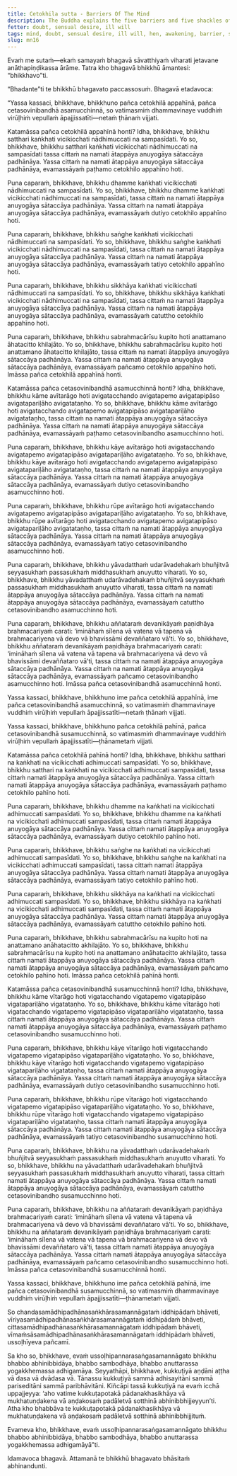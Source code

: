 ```yaml
---
title: Cetokhila sutta - Barriers Of The Mind
description: The Buddha explains the five barriers and five shackles of the mind that prevent a bhikkhu from coming to growth, increase, and fulfillment in his teaching and training.
fetter: doubt, sensual desire, ill will
tags: mind, doubt, sensual desire, ill will, hen, awakening, barrier, shackle, buddha, dhamma, sangha, training, sensual pleasure, body, forms, sleeping, sluggishness, god, mn, mn1-50
slug: mn16
---
```


Evaṁ me sutaṁ—ekaṁ samayaṁ bhagavā sāvatthiyaṁ viharati jetavane anāthapiṇḍikassa ārāme. Tatra kho bhagavā bhikkhū āmantesi: “bhikkhavo”ti.

“Bhadante”ti te bhikkhū bhagavato paccassosuṁ. Bhagavā etadavoca:

“Yassa kassaci, bhikkhave, bhikkhuno pañca cetokhilā appahīnā, pañca cetasovinibandhā asamucchinnā, so vatimasmiṁ dhammavinaye vuddhiṁ virūḷhiṁ vepullaṁ āpajjissatīti—netaṁ ṭhānaṁ vijjati.

Katamāssa pañca cetokhilā appahīnā honti? Idha, bhikkhave, bhikkhu satthari kaṅkhati vicikicchati nādhimuccati na sampasīdati. Yo so, bhikkhave, bhikkhu satthari kaṅkhati vicikicchati nādhimuccati na sampasīdati tassa cittaṁ na namati ātappāya anuyogāya sātaccāya padhānāya. Yassa cittaṁ na namati ātappāya anuyogāya sātaccāya padhānāya, evamassāyaṁ paṭhamo cetokhilo appahīno hoti.

Puna caparaṁ, bhikkhave, bhikkhu dhamme kaṅkhati vicikicchati nādhimuccati na sampasīdati. Yo so, bhikkhave, bhikkhu dhamme kaṅkhati vicikicchati nādhimuccati na sampasīdati, tassa cittaṁ na namati ātappāya anuyogāya sātaccāya padhānāya. Yassa cittaṁ na namati ātappāya anuyogāya sātaccāya padhānāya, evamassāyaṁ dutiyo cetokhilo appahīno hoti.

Puna caparaṁ, bhikkhave, bhikkhu saṅghe kaṅkhati vicikicchati nādhimuccati na sampasīdati. Yo so, bhikkhave, bhikkhu saṅghe kaṅkhati vicikicchati nādhimuccati na sampasīdati, tassa cittaṁ na namati ātappāya anuyogāya sātaccāya padhānāya. Yassa cittaṁ na namati ātappāya anuyogāya sātaccāya padhānāya, evamassāyaṁ tatiyo cetokhilo appahīno hoti.

Puna caparaṁ, bhikkhave, bhikkhu sikkhāya kaṅkhati vicikicchati nādhimuccati na sampasīdati. Yo so, bhikkhave, bhikkhu sikkhāya kaṅkhati vicikicchati nādhimuccati na sampasīdati, tassa cittaṁ na namati ātappāya anuyogāya sātaccāya padhānāya. Yassa cittaṁ na namati ātappāya anuyogāya sātaccāya padhānāya, evamassāyaṁ catuttho cetokhilo appahīno hoti.

Puna caparaṁ, bhikkhave, bhikkhu sabrahmacārīsu kupito hoti anattamano āhatacitto khilajāto. Yo so, bhikkhave, bhikkhu sabrahmacārīsu kupito hoti anattamano āhatacitto khilajāto, tassa cittaṁ na namati ātappāya anuyogāya sātaccāya padhānāya. Yassa cittaṁ na namati ātappāya anuyogāya sātaccāya padhānāya, evamassāyaṁ pañcamo cetokhilo appahīno hoti. Imāssa pañca cetokhilā appahīnā honti.

Katamāssa pañca cetasovinibandhā asamucchinnā honti? Idha, bhikkhave, bhikkhu kāme avītarāgo hoti avigatacchando avigatapemo avigatapipāso avigatapariḷāho avigatataṇho. Yo so, bhikkhave, bhikkhu kāme avītarāgo hoti avigatacchando avigatapemo avigatapipāso avigatapariḷāho avigatataṇho, tassa cittaṁ na namati ātappāya anuyogāya sātaccāya padhānāya. Yassa cittaṁ na namati ātappāya anuyogāya sātaccāya padhānāya, evamassāyaṁ paṭhamo cetasovinibandho asamucchinno hoti.

Puna caparaṁ, bhikkhave, bhikkhu kāye avītarāgo hoti avigatacchando avigatapemo avigatapipāso avigatapariḷāho avigatataṇho. Yo so, bhikkhave, bhikkhu kāye avītarāgo hoti avigatacchando avigatapemo avigatapipāso avigatapariḷāho avigatataṇho, tassa cittaṁ na namati ātappāya anuyogāya sātaccāya padhānāya. Yassa cittaṁ na namati ātappāya anuyogāya sātaccāya padhānāya, evamassāyaṁ dutiyo cetasovinibandho asamucchinno hoti.

Puna caparaṁ, bhikkhave, bhikkhu rūpe avītarāgo hoti avigatacchando avigatapemo avigatapipāso avigatapariḷāho avigatataṇho. Yo so, bhikkhave, bhikkhu rūpe avītarāgo hoti avigatacchando avigatapemo avigatapipāso avigatapariḷāho avigatataṇho, tassa cittaṁ na namati ātappāya anuyogāya sātaccāya padhānāya. Yassa cittaṁ na namati ātappāya anuyogāya sātaccāya padhānāya, evamassāyaṁ tatiyo cetasovinibandho asamucchinno hoti.

Puna caparaṁ, bhikkhave, bhikkhu yāvadatthaṁ udarāvadehakaṁ bhuñjitvā seyyasukhaṁ passasukhaṁ middhasukhaṁ anuyutto viharati. Yo so, bhikkhave, bhikkhu yāvadatthaṁ udarāvadehakaṁ bhuñjitvā seyyasukhaṁ passasukhaṁ middhasukhaṁ anuyutto viharati, tassa cittaṁ na namati ātappāya anuyogāya sātaccāya padhānāya. Yassa cittaṁ na namati ātappāya anuyogāya sātaccāya padhānāya, evamassāyaṁ catuttho cetasovinibandho asamucchinno hoti.

Puna caparaṁ, bhikkhave, bhikkhu aññataraṁ devanikāyaṁ paṇidhāya brahmacariyaṁ carati: ‘imināhaṁ sīlena vā vatena vā tapena vā brahmacariyena vā devo vā bhavissāmi devaññataro vā’ti. Yo so, bhikkhave, bhikkhu aññataraṁ devanikāyaṁ paṇidhāya brahmacariyaṁ carati: ‘imināhaṁ sīlena vā vatena vā tapena vā brahmacariyena vā devo vā bhavissāmi devaññataro vā’ti, tassa cittaṁ na namati ātappāya anuyogāya sātaccāya padhānāya. Yassa cittaṁ na namati ātappāya anuyogāya sātaccāya padhānāya, evamassāyaṁ pañcamo cetasovinibandho asamucchinno hoti. Imāssa pañca cetasovinibandhā asamucchinnā honti.

Yassa kassaci, bhikkhave, bhikkhuno ime pañca cetokhilā appahīnā, ime pañca cetasovinibandhā asamucchinnā, so vatimasmiṁ dhammavinaye vuddhiṁ virūḷhiṁ vepullaṁ āpajjissatīti—netaṁ ṭhānaṁ vijjati.

Yassa kassaci, bhikkhave, bhikkhuno pañca cetokhilā pahīnā, pañca cetasovinibandhā susamucchinnā, so vatimasmiṁ dhammavinaye vuddhiṁ virūḷhiṁ vepullaṁ āpajjissatīti—ṭhānametaṁ vijjati.

Katamāssa pañca cetokhilā pahīnā honti? Idha, bhikkhave, bhikkhu satthari na kaṅkhati na vicikicchati adhimuccati sampasīdati. Yo so, bhikkhave, bhikkhu satthari na kaṅkhati na vicikicchati adhimuccati sampasīdati, tassa cittaṁ namati ātappāya anuyogāya sātaccāya padhānāya. Yassa cittaṁ namati ātappāya anuyogāya sātaccāya padhānāya, evamassāyaṁ paṭhamo cetokhilo pahīno hoti.

Puna caparaṁ, bhikkhave, bhikkhu dhamme na kaṅkhati na vicikicchati adhimuccati sampasīdati. Yo so, bhikkhave, bhikkhu dhamme na kaṅkhati na vicikicchati adhimuccati sampasīdati, tassa cittaṁ namati ātappāya anuyogāya sātaccāya padhānāya. Yassa cittaṁ namati ātappāya anuyogāya sātaccāya padhānāya, evamassāyaṁ dutiyo cetokhilo pahīno hoti.

Puna caparaṁ, bhikkhave, bhikkhu saṅghe na kaṅkhati na vicikicchati adhimuccati sampasīdati. Yo so, bhikkhave, bhikkhu saṅghe na kaṅkhati na vicikicchati adhimuccati sampasīdati, tassa cittaṁ namati ātappāya anuyogāya sātaccāya padhānāya. Yassa cittaṁ namati ātappāya anuyogāya sātaccāya padhānāya, evamassāyaṁ tatiyo cetokhilo pahīno hoti.

Puna caparaṁ, bhikkhave, bhikkhu sikkhāya na kaṅkhati na vicikicchati adhimuccati sampasīdati. Yo so, bhikkhave, bhikkhu sikkhāya na kaṅkhati na vicikicchati adhimuccati sampasīdati, tassa cittaṁ namati ātappāya anuyogāya sātaccāya padhānāya. Yassa cittaṁ namati ātappāya anuyogāya sātaccāya padhānāya, evamassāyaṁ catuttho cetokhilo pahīno hoti.

Puna caparaṁ, bhikkhave, bhikkhu sabrahmacārīsu na kupito hoti na anattamano anāhatacitto akhilajāto. Yo so, bhikkhave, bhikkhu sabrahmacārīsu na kupito hoti na anattamano anāhatacitto akhilajāto, tassa cittaṁ namati ātappāya anuyogāya sātaccāya padhānāya. Yassa cittaṁ namati ātappāya anuyogāya sātaccāya padhānāya, evamassāyaṁ pañcamo cetokhilo pahīno hoti. Imāssa pañca cetokhilā pahīnā honti.

Katamāssa pañca cetasovinibandhā susamucchinnā honti? Idha, bhikkhave, bhikkhu kāme vītarāgo hoti vigatacchando vigatapemo vigatapipāso vigatapariḷāho vigatataṇho. Yo so, bhikkhave, bhikkhu kāme vītarāgo hoti vigatacchando vigatapemo vigatapipāso vigatapariḷāho vigatataṇho, tassa cittaṁ namati ātappāya anuyogāya sātaccāya padhānāya. Yassa cittaṁ namati ātappāya anuyogāya sātaccāya padhānāya, evamassāyaṁ paṭhamo cetasovinibandho susamucchinno hoti.

Puna caparaṁ, bhikkhave, bhikkhu kāye vītarāgo hoti vigatacchando vigatapemo vigatapipāso vigatapariḷāho vigatataṇho. Yo so, bhikkhave, bhikkhu kāye vītarāgo hoti vigatacchando vigatapemo vigatapipāso vigatapariḷāho vigatataṇho, tassa cittaṁ namati ātappāya anuyogāya sātaccāya padhānāya. Yassa cittaṁ namati ātappāya anuyogāya sātaccāya padhānāya, evamassāyaṁ dutiyo cetasovinibandho susamucchinno hoti.

Puna caparaṁ, bhikkhave, bhikkhu rūpe vītarāgo hoti vigatacchando vigatapemo vigatapipāso vigatapariḷāho vigatataṇho. Yo so, bhikkhave, bhikkhu rūpe vītarāgo hoti vigatacchando vigatapemo vigatapipāso vigatapariḷāho vigatataṇho, tassa cittaṁ namati ātappāya anuyogāya sātaccāya padhānāya. Yassa cittaṁ namati ātappāya anuyogāya sātaccāya padhānāya, evamassāyaṁ tatiyo cetasovinibandho susamucchinno hoti.

Puna caparaṁ, bhikkhave, bhikkhu na yāvadatthaṁ udarāvadehakaṁ bhuñjitvā seyyasukhaṁ passasukhaṁ middhasukhaṁ anuyutto viharati. Yo so, bhikkhave, bhikkhu na yāvadatthaṁ udarāvadehakaṁ bhuñjitvā seyyasukhaṁ passasukhaṁ middhasukhaṁ anuyutto viharati, tassa cittaṁ namati ātappāya anuyogāya sātaccāya padhānāya. Yassa cittaṁ namati ātappāya anuyogāya sātaccāya padhānāya, evamassāyaṁ catuttho cetasovinibandho susamucchinno hoti.

Puna caparaṁ, bhikkhave, bhikkhu na aññataraṁ devanikāyaṁ paṇidhāya brahmacariyaṁ carati: ‘imināhaṁ sīlena vā vatena vā tapena vā brahmacariyena vā devo vā bhavissāmi devaññataro vā’ti. Yo so, bhikkhave, bhikkhu na aññataraṁ devanikāyaṁ paṇidhāya brahmacariyaṁ carati: ‘imināhaṁ sīlena vā vatena vā tapena vā brahmacariyena vā devo vā bhavissāmi devaññataro vā’ti, tassa cittaṁ namati ātappāya anuyogāya sātaccāya padhānāya. Yassa cittaṁ namati ātappāya anuyogāya sātaccāya padhānāya, evamassāyaṁ pañcamo cetasovinibandho susamucchinno hoti. Imāssa pañca cetasovinibandhā susamucchinnā honti.

Yassa kassaci, bhikkhave, bhikkhuno ime pañca cetokhilā pahīnā, ime pañca cetasovinibandhā susamucchinnā, so vatimasmiṁ dhammavinaye vuddhiṁ virūḷhiṁ vepullaṁ āpajjissatīti—ṭhānametaṁ vijjati.

So chandasamādhipadhānasaṅkhārasamannāgataṁ iddhipādaṁ bhāveti, vīriyasamādhipadhānasaṅkhārasamannāgataṁ iddhipādaṁ bhāveti, cittasamādhipadhānasaṅkhārasamannāgataṁ iddhipādaṁ bhāveti, vīmaṁsāsamādhipadhānasaṅkhārasamannāgataṁ iddhipādaṁ bhāveti, ussoḷhīyeva pañcamī.

Sa kho so, bhikkhave, evaṁ ussoḷhipannarasaṅgasamannāgato bhikkhu bhabbo abhinibbidāya, bhabbo sambodhāya, bhabbo anuttarassa yogakkhemassa adhigamāya. Seyyathāpi, bhikkhave, kukkuṭiyā aṇḍāni aṭṭha vā dasa vā dvādasa vā. Tānassu kukkuṭiyā sammā adhisayitāni sammā pariseditāni sammā paribhāvitāni. Kiñcāpi tassā kukkuṭiyā na evaṁ icchā uppajjeyya: ‘aho vatime kukkuṭapotakā pādanakhasikhāya vā mukhatuṇḍakena vā aṇḍakosaṁ padāletvā sotthinā abhinibbhijjeyyun’ti. Atha kho bhabbāva te kukkuṭapotakā pādanakhasikhāya vā mukhatuṇḍakena vā aṇḍakosaṁ padāletvā sotthinā abhinibbhijjituṁ.

Evameva kho, bhikkhave, evaṁ ussoḷhipannarasaṅgasamannāgato bhikkhu bhabbo abhinibbidāya, bhabbo sambodhāya, bhabbo anuttarassa yogakkhemassa adhigamāyā”ti.

Idamavoca bhagavā. Attamanā te bhikkhū bhagavato bhāsitaṁ abhinandunti.
